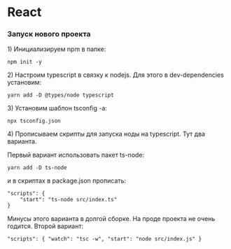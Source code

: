 # React

### Запуск нового проекта

1\) Инициализируем npm в папке:

```text
npm init -y
```

2\) Настроим typescript в связку к nodejs. Для этого в dev-dependencies установим:

```text
yarn add -D @types/node typescript
```

3\) Установим шаблон tsconfig -а:

```text
npx tsconfig.json
```

4\) Прописываем скрипты для запуска ноды на typescript. Тут два варианта.

Первый вариант использовать пакет ts-node:

```text
yarn add -D ts-node
```

и в скриптах в package.json прописать:

```text
"scripts": {
    "start": "ts-node src/index.ts"
}
```

Минусы этого варианта в долгой сборке. На проде проекта не очень годится. Второй вариант:

```text
"scripts": { "watch": "tsc -w", "start": "node src/index.js" }
```

